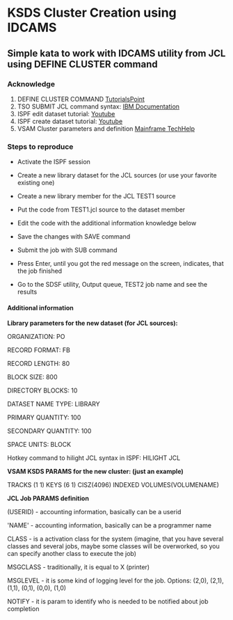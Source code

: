 # KSDS Cluster Creation using IDCAMS

## Simple kata to work with IDCAMS utility from JCL using DEFINE CLUSTER command

### Acknowledge

1. DEFINE CLUSTER COMMAND [TutorialsPoint](https://www.tutorialspoint.com/vsam/vsam_cluster.htm)
2. TSO SUBMIT JCL command syntax: [IBM Documentation](https://www.ibm.com/support/knowledgecenter/SSLTBW_2.2.0/com.ibm.zos.v2r2.ikjc500/ikj2l2_SUBMIT_command_syntax.htm)
3. ISPF edit dataset tutorial: [Youtube](https://www.youtube.com/watch?v=-FUNDgcDRWk) 
4. ISPF create dataset tutorial: [Youtube](https://www.youtube.com/watch?v=aZRWZ_HypRQ&t=332s)
5. VSAM Cluster parameters and definition [Mainframe TechHelp](https://www.mainframestechhelp.com/tutorials/vsam/vsam-introduction.htm)

### Steps to reproduce

- Activate the ISPF session

- Create a new library dataset for the JCL sources (or use your favorite existing one)

- Create a new library member for the JCL TEST1 source

- Put the code from TEST1.jcl source to the dataset member

- Edit the code with the additional information knowledge below

- Save the changes with SAVE command

- Submit the job with SUB command

- Press Enter, until you got the red message on the screen, indicates, that the job finished

- Go to the SDSF utility, Output queue, TEST2 job name and see the results

#### Additional information

**Library parameters for the new dataset (for JCL sources):**

ORGANIZATION: PO

RECORD FORMAT: FB

RECORD LENGTH: 80

BLOCK SIZE: 800

DIRECTORY BLOCKS: 10

DATASET NAME TYPE: LIBRARY

PRIMARY QUANTITY: 100

SECONDARY QUANTITY: 100

SPACE UNITS: BLOCK

Hotkey command to hilight JCL syntax in ISPF: HILIGHT JCL

**VSAM KSDS PARAMS for the new cluster: (just an example)**

TRACKS (1 1)
KEYS (6 1)
CISZ(4096)
INDEXED
VOLUMES(VOLUMENAME)

**JCL Job PARAMS definition**

(USERID) - accounting information, basically can be a userid

'NAME' - accounting information, basically can be a programmer name

CLASS - is a activation class for the system (imagine, that you have several classes and several jobs, maybe some classes will be overworked, so you can specify another class to execute the job)

MSGCLASS - traditionally, it is equal to X (printer)

MSGLEVEL - it is some kind of logging level for the job. Options: (2,0), (2,1), (1,1), (0,1), (0,0), (1,0)

NOTIFY - it is param to identify who is needed to be notified about job completion